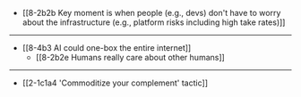 - [[8-2b2b Key moment is when people (e.g., devs) don't have to worry about the infrastructure (e.g., platform risks including high take rates)]]
---
- [[8-4b3 AI could one-box the entire internet]]
  - [[8-2b2e Humans really care about other humans]]
---
- [[2-1c1a4 'Commoditize your complement' tactic]]
